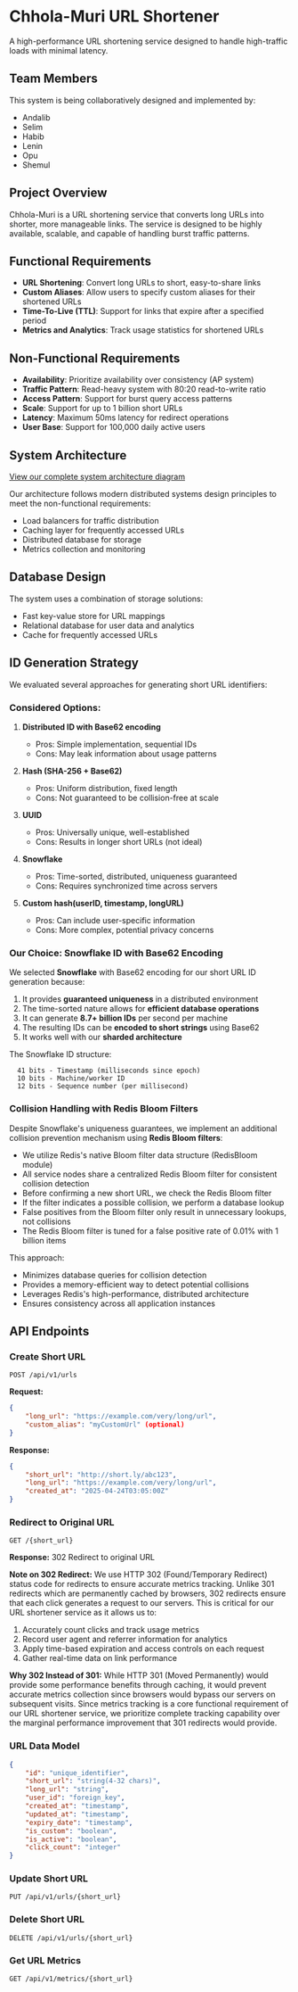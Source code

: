 # Chhola-Muri URL Shortener

A high-performance URL shortening service designed to handle high-traffic loads with minimal latency.

## Team Members

This system is being collaboratively designed and implemented by:

- Andalib
- Selim
- Habib
- Lenin
- Opu
- Shemul

## Project Overview

Chhola-Muri is a URL shortening service that converts long URLs into shorter, more manageable links. The service is designed to be highly available, scalable, and capable of handling burst traffic patterns.

## Functional Requirements

- **URL Shortening**: Convert long URLs to short, easy-to-share links
- **Custom Aliases**: Allow users to specify custom aliases for their shortened URLs
- **Time-To-Live (TTL)**: Support for links that expire after a specified period
- **Metrics and Analytics**: Track usage statistics for shortened URLs

## Non-Functional Requirements

- **Availability**: Prioritize availability over consistency (AP system)
- **Traffic Pattern**: Read-heavy system with 80:20 read-to-write ratio
- **Access Pattern**: Support for burst query access patterns
- **Scale**: Support for up to 1 billion short URLs
- **Latency**: Maximum 50ms latency for redirect operations
- **User Base**: Support for 100,000 daily active users

## System Architecture

[View our complete system architecture diagram](https://excalidraw.com/#room=a1b2bd4d684df3a5c8f2,GQSe2tHBOz5WF1Wh_gnj6g)

Our architecture follows modern distributed systems design principles to meet the non-functional requirements:

- Load balancers for traffic distribution
- Caching layer for frequently accessed URLs
- Distributed database for storage
- Metrics collection and monitoring

## Database Design

The system uses a combination of storage solutions:
- Fast key-value store for URL mappings
- Relational database for user data and analytics
- Cache for frequently accessed URLs

## ID Generation Strategy

We evaluated several approaches for generating short URL identifiers:

### Considered Options:

1. **Distributed ID with Base62 encoding**
   - Pros: Simple implementation, sequential IDs
   - Cons: May leak information about usage patterns

2. **Hash (SHA-256 + Base62)**
   - Pros: Uniform distribution, fixed length
   - Cons: Not guaranteed to be collision-free at scale

3. **UUID**
   - Pros: Universally unique, well-established
   - Cons: Results in longer short URLs (not ideal)

4. **Snowflake**
   - Pros: Time-sorted, distributed, uniqueness guaranteed
   - Cons: Requires synchronized time across servers

5. **Custom hash(userID, timestamp, longURL)**
   - Pros: Can include user-specific information
   - Cons: More complex, potential privacy concerns

### Our Choice: Snowflake ID with Base62 Encoding

We selected **Snowflake** with Base62 encoding for our short URL ID generation because:

1. It provides **guaranteed uniqueness** in a distributed environment
2. The time-sorted nature allows for **efficient database operations**
3. It can generate **8.7+ billion IDs** per second per machine
4. The resulting IDs can be **encoded to short strings** using Base62
5. It works well with our **sharded architecture**

The Snowflake ID structure:
```
  41 bits - Timestamp (milliseconds since epoch)
  10 bits - Machine/worker ID
  12 bits - Sequence number (per millisecond)
```

### Collision Handling with Redis Bloom Filters

Despite Snowflake's uniqueness guarantees, we implement an additional collision prevention mechanism using **Redis Bloom filters**:

- We utilize Redis's native Bloom filter data structure (RedisBloom module)
- All service nodes share a centralized Redis Bloom filter for consistent collision detection
- Before confirming a new short URL, we check the Redis Bloom filter
- If the filter indicates a possible collision, we perform a database lookup
- False positives from the Bloom filter only result in unnecessary lookups, not collisions
- The Redis Bloom filter is tuned for a false positive rate of 0.01% with 1 billion items

This approach:
- Minimizes database queries for collision detection
- Provides a memory-efficient way to detect potential collisions
- Leverages Redis's high-performance, distributed architecture
- Ensures consistency across all application instances

## API Endpoints

### Create Short URL
```
POST /api/v1/urls
```

**Request:**
```json
{
    "long_url": "https://example.com/very/long/url",
    "custom_alias": "myCustomUrl" (optional)
}
```

**Response:**
```json
{
    "short_url": "http://short.ly/abc123",
    "long_url": "https://example.com/very/long/url",
    "created_at": "2025-04-24T03:05:00Z"
}
```

### Redirect to Original URL
```
GET /{short_url}
```

**Response:** 302 Redirect to original URL

**Note on 302 Redirect:** We use HTTP 302 (Found/Temporary Redirect) status code for redirects to ensure accurate metrics tracking. Unlike 301 redirects which are permanently cached by browsers, 302 redirects ensure that each click generates a request to our servers. This is critical for our URL shortener service as it allows us to:
1. Accurately count clicks and track usage metrics
2. Record user agent and referrer information for analytics
3. Apply time-based expiration and access controls on each request
4. Gather real-time data on link performance

**Why 302 Instead of 301:** While HTTP 301 (Moved Permanently) would provide some performance benefits through caching, it would prevent accurate metrics collection since browsers would bypass our servers on subsequent visits. Since metrics tracking is a core functional requirement of our URL shortener service, we prioritize complete tracking capability over the marginal performance improvement that 301 redirects would provide.

### URL Data Model
```json
{
    "id": "unique_identifier",
    "short_url": "string(4-32 chars)",
    "long_url": "string",
    "user_id": "foreign_key",
    "created_at": "timestamp",
    "updated_at": "timestamp",
    "expiry_date": "timestamp",
    "is_custom": "boolean",
    "is_active": "boolean",
    "click_count": "integer"
}
```

### Update Short URL
```
PUT /api/v1/urls/{short_url}
```

### Delete Short URL
```
DELETE /api/v1/urls/{short_url}
```

### Get URL Metrics
```
GET /api/v1/metrics/{short_url}
```
